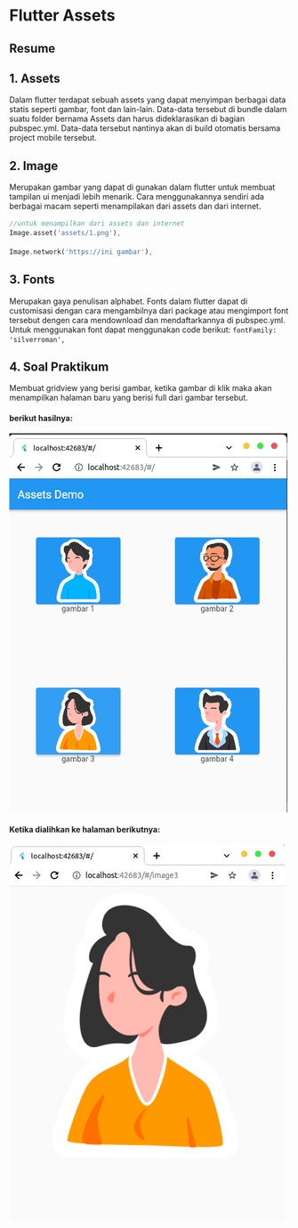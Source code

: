 # Flutter Assets
## Resume
## 1. Assets
Dalam flutter terdapat sebuah assets yang dapat menyimpan berbagai data statis seperti gambar, font dan lain-lain. Data-data tersebut di bundle dalam suatu folder bernama Assets dan harus dideklarasikan di bagian pubspec.yml. Data-data tersebut nantinya akan di build otomatis bersama project mobile tersebut.

## 2. Image
Merupakan gambar yang dapat di gunakan dalam flutter untuk membuat tampilan ui menjadi lebih menarik. Cara menggunakannya sendiri ada berbagai macam seperti menampilakan dari assets dan dari internet.
```dart
//untuk menampilkan dari assets dan internet
Image.asset('assets/1.png'),

Image.network('https://ini gambar'),
```

## 3. Fonts
Merupakan gaya penulisan alphabet. Fonts dalam flutter dapat di customisasi dengan cara mengambilnya dari package atau mengimport font tersebut dengen cara mendownload dan mendaftarkannya di pubspec.yml. Untuk menggunakan font dapat menggunakan code berikut:
`fontFamily: 'silverroman',`

## 4. Soal Praktikum
Membuat gridview yang berisi gambar, ketika gambar di klik maka akan menampilkan halaman baru yang berisi full dari gambar tersebut.
#### berikut hasilnya:
![gambar 1](screenshots/1.png)
#### Ketika dialihkan ke halaman berikutnya:
![gambar 2](screenshots/2.png)
